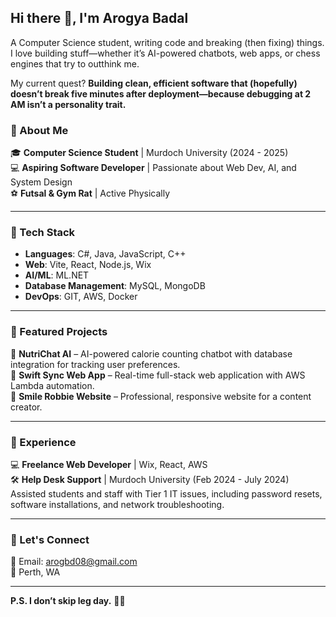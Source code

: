 ## Hi there 👋, I'm Arogya Badal  

  A Computer Science student, writing code and breaking (then fixing) things.
I love building stuff—whether it’s AI-powered chatbots, web apps, or chess engines that try to outthink me. 

My current quest? **Building clean, efficient software that (hopefully) doesn’t break five minutes after deployment—because debugging at 2 AM isn’t a personality trait.**  


### 🚀 About Me  
🎓 **Computer Science Student** | Murdoch University (2024 - 2025)  
💻 **Aspiring Software Developer** | Passionate about Web Dev, AI, and System Design  
⚽ **Futsal & Gym Rat** | Active Physically

---

### 🔧 Tech Stack  
- **Languages**: C#, Java, JavaScript, C++  
- **Web**: Vite, React, Node.js, Wix  
- **AI/ML**: ML.NET
- **Database Management**: MySQL, MongoDB
- **DevOps**: GIT, AWS, Docker  

---

### 📌 Featured Projects  
🔹 **NutriChat AI** – AI-powered calorie counting chatbot with database integration for tracking user preferences.  
🔹 **Swift Sync Web App** – Real-time full-stack web application with AWS Lambda automation.  
🔹 **Smile Robbie Website** – Professional, responsive website for a content creator.  

---

### 💼 Experience  
💻 **Freelance Web Developer** | Wix, React, AWS  
🛠 **Help Desk Support** | Murdoch University (Feb 2024 - July 2024)  
Assisted students and staff with Tier 1 IT issues, including password resets, software installations, and network troubleshooting.  

---

### 💬 Let's Connect  
📧 Email: arogbd08@gmail.com  
📍 Perth, WA  

---

**P.S. I don’t skip leg day.** 🦵🔥
